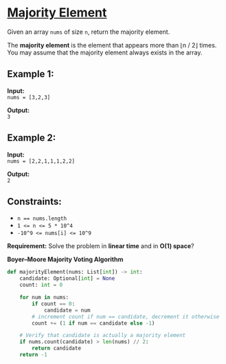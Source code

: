 # [Majority Element](https://leetcode.com/problems/majority-element/description/)

Given an array `nums` of size `n`, return the majority element.

The **majority element** is the element that appears more than ⌊n / 2⌋ times. You may assume that the majority element always exists in the array.

## Example 1:

**Input:**  
`nums = [3,2,3]`

**Output:**  
`3`

## Example 2:

**Input:**  
`nums = [2,2,1,1,1,2,2]`

**Output:**  
`2`

## Constraints:

- `n == nums.length`
- `1 <= n <= 5 * 10^4`
- `-10^9 <= nums[i] <= 10^9`

**Requirement:** Solve the problem in **linear time** and in **O(1) space**?

**Boyer–Moore Majority Voting Algorithm**

```python
def majorityElement(nums: List[int]) -> int:
    candidate: Optional[int] = None
    count: int = 0

    for num in nums:
        if count == 0:
            candidate = num
        # increment count if num == candidate, decrement it otherwise
        count += (1 if num == candidate else -1)

    # Verify that candidate is actually a majority element
    if nums.count(candidate) > len(nums) // 2:
        return candidate
    return -1
```
